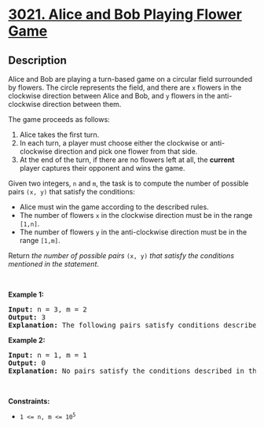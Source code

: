 
<!-- problem:start -->

# [3021. Alice and Bob Playing Flower Game](https://leetcode.com/problems/alice-and-bob-playing-flower-game)

## Description

<!-- description:start -->

<p>Alice and Bob are playing a turn-based game on a circular field surrounded by flowers. The circle represents the field, and there are <code>x</code> flowers in the clockwise direction between Alice and Bob, and <code>y</code> flowers in the anti-clockwise direction between them.</p>

<p>The game proceeds as follows:</p>

<ol>
	<li>Alice takes the first turn.</li>
	<li>In each turn, a player must choose either the clockwise or anti-clockwise direction and pick one flower from that side.</li>
	<li>At the end of the turn, if there are no flowers left at all, the <strong>current</strong> player captures their opponent and wins the game.</li>
</ol>

<p>Given two integers, <code>n</code> and <code>m</code>, the task is to compute the number of possible pairs <code>(x, y)</code> that satisfy the conditions:</p>

<ul>
	<li>Alice must win the game according to the described rules.</li>
	<li>The number of flowers <code>x</code> in the clockwise direction must be in the range <code>[1,n]</code>.</li>
	<li>The number of flowers <code>y</code> in the anti-clockwise direction must be in the range <code>[1,m]</code>.</li>
</ul>

<p>Return <em>the number of possible pairs</em> <code>(x, y)</code> <em>that satisfy the conditions mentioned in the statement</em>.</p>

<p>&nbsp;</p>
<p><strong class="example">Example 1:</strong></p>

<pre>
<strong>Input:</strong> n = 3, m = 2
<strong>Output:</strong> 3
<strong>Explanation:</strong> The following pairs satisfy conditions described in the statement: (1,2), (3,2), (2,1).
</pre>

<p><strong class="example">Example 2:</strong></p>

<pre>
<strong>Input:</strong> n = 1, m = 1
<strong>Output:</strong> 0
<strong>Explanation:</strong> No pairs satisfy the conditions described in the statement.
</pre>

<p>&nbsp;</p>
<p><strong>Constraints:</strong></p>

<ul>
	<li><code>1 &lt;= n, m &lt;= 10<sup>5</sup></code></li>
</ul>

<!-- description:end -->

<!-- problem:end -->
